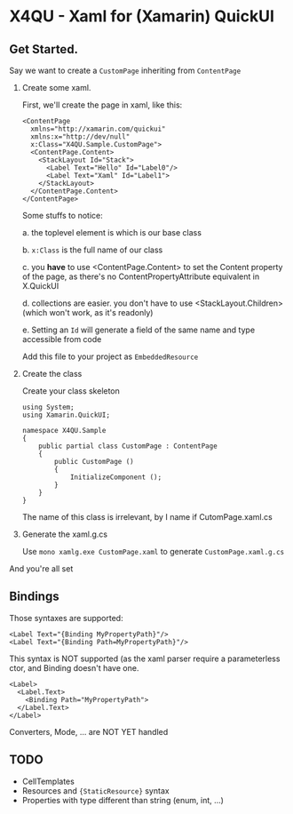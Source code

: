 X4QU - Xaml for (Xamarin) QuickUI
=================================

Get Started.
------------

Say we want to create a `CustomPage` inheriting from `ContentPage`

 1. Create some xaml. 

    First, we'll create the page in xaml, like this:
 
        <ContentPage 
          xmlns="http://xamarin.com/quickui"
          xmlns:x="http://dev/null"
	      x:Class="X4QU.Sample.CustomPage">
          <ContentPage.Content>
            <StackLayout Id="Stack">
              <Label Text="Hello" Id="Label0"/>
              <Label Text="Xaml" Id="Label1">
            </StackLayout>
          </ContentPage.Content>
        </ContentPage>
 
    Some stuffs to notice:

       a. the toplevel element is <ContentPage> which is our base class
      
       b. `x:Class` is the full name of our class
  
       c. you **have** to use <ContentPage.Content> to set the Content property of the page, as there's no ContentPropertyAttribute equivalent in X.QuickUI
  
       d. collections are easier. you don't have to use <StackLayout.Children> (which won't work, as it's readonly)
       
       e. Setting an `Id` will generate a field of the same name and type accessible from code
 
     Add this file to your project as `EmbeddedResource`
 
 2. Create the class

    Create your class skeleton
 
        using System;
        using Xamarin.QuickUI;

        namespace X4QU.Sample
        {
	        public partial class CustomPage : ContentPage
	        {
		        public CustomPage ()
		        {
			        InitializeComponent ();
			    }
			}
        }
    
     The name of this class is irrelevant, by I name if CutomPage.xaml.cs

 3. Generate the xaml.g.cs
 
    Use `mono xamlg.exe CustomPage.xaml` to generate `CustomPage.xaml.g.cs`
 
And you're all set

Bindings
--------
Those syntaxes are supported:

    <Label Text="{Binding MyPropertyPath}"/>
    <Label Text="{Binding Path=MyPropertyPath}"/>

This syntax is NOT supported (as the xaml parser require a parameterless ctor, and Binding doesn't have one.

    <Label>
      <Label.Text>
        <Binding Path="MyPropertyPath">
      </Label.Text>
    </Label>

Converters, Mode, ... are NOT YET handled

TODO
----
 - CellTemplates
 - Resources and `{StaticResource}` syntax
 - Properties with type different than string (enum, int, ...)
